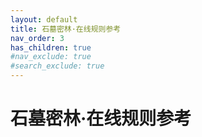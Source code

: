```yaml
---
layout: default
title: 石墓密林·在线规则参考
nav_order: 3
has_children: true
#nav_exclude: true
#search_exclude: true
---
```


# 石墓密林·在线规则参考
